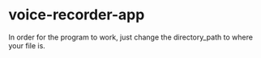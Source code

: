 # voice-recorder-app

In order for the program to work, just change the directory_path to where your file is.
